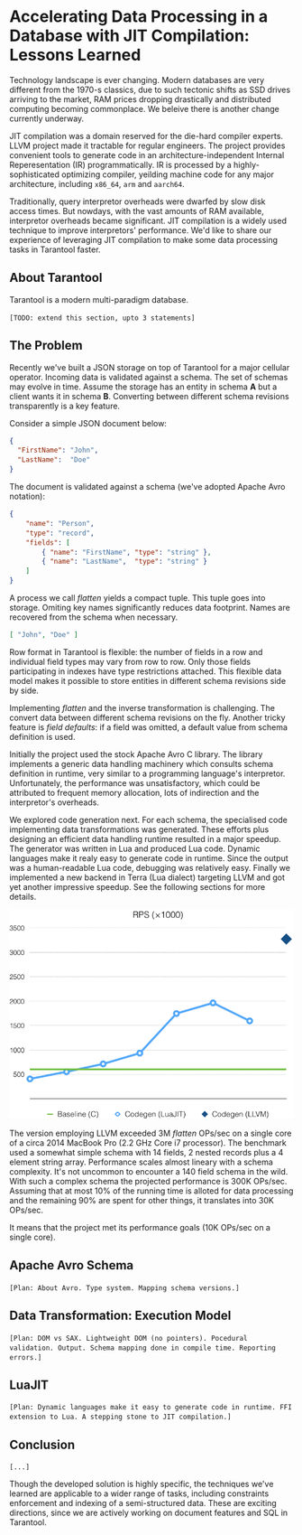 # Accelerating Data Processing in a Database with JIT&nbsp;Compilation: Lessons Learned

Technology landscape is ever changing.
Modern databases are very different from the 1970-s classics,
due to such tectonic shifts as SSD drives arriving to the market,
RAM prices dropping drastically
and distributed computing becoming commonplace.
We beleive there is another change currently underway.

JIT compilation was a domain reserved for the die-hard compiler experts.
LLVM project made it tractable for regular engineers.
The project provides convenient tools to
generate code in an architecture-independent Internal Reperesentation (IR) programmatically.
IR is processed by a highly-sophisticated optimizing compiler, yeilding
machine code for any major architecture, including `x86_64`, `arm` and `aarch64`.

Traditionally, query interpretor overheads were dwarfed by slow disk access times.
But nowdays, with the vast amounts of RAM available, interpretor overheads
became significant.
JIT compilation is a widely used technique to improve interpretors' performance.
We'd like to share our experience of leveraging JIT compilation
to make some data processing tasks in Tarantool faster.

## About Tarantool

Tarantool is a modern multi-paradigm database.

`[TODO: extend this section, upto 3 statements]`

## The Problem

Recently we've built a JSON storage on top of Tarantool for a
major cellular operator. Incoming data is validated against a schema.
The set of schemas may evolve in time.
Assume the storage has an entity in schema **A** but a client wants it in schema **B**.
Converting between different schema revisions transparently is a key feature.

Consider a simple JSON document below:

```json
{
  "FirstName": "John",
  "LastName":  "Doe"
}
```

The document is validated against a schema (we've adopted Apache Avro notation):

```json
{
    "name": "Person",
    "type": "record",
    "fields": [
        { "name": "FirstName", "type": "string" },
        { "name": "LastName",  "type": "string" }
    ]
}
```

A process we call *flatten* yields a compact tuple.
This tuple goes into storage.
Omiting key names significantly reduces data footprint.
Names are recovered from the schema when necessary.

```json
[ "John", "Doe" ]
```

Row format in Tarantool is flexible:
the number of fields in a row and individual field types may vary from row to row.
Only those fields participating in indexes have type restrictions attached.
This flexible data model makes it possible to store entities in different schema
revisions side by side.

Implementing *flatten* and the inverse transformation is challenging.
The convert data between different schema revisions on the fly.
Another tricky feature is *field defaults*: if a field was omitted, a default value from schema definition is used.

Initially the project used the stock Apache Avro C library. The library implements a generic data handling machinery which consults schema definition in runtime, very similar to a programming language's interpretor. Unfortunately, the performance was unsatisfactory, which could be attributed to frequent memory allocation, lots of indirection and the interpretor's overheads.

We explored code generation next. For each schema, the specialised code implementing data transformations was generated. These efforts plus designing an efficient data handling runtime resulted in a major speedup. The generator was written in Lua and produced Lua code. Dynamic languages make it realy easy to generate code in runtime. Since the output was a human-readable Lua code, debugging was relatively easy. Finally we implemented a new backend in Terra (Lua dialect) targeting LLVM and got yet another impressive speedup. See the following sections for more details.

![Performance during project's lifetime](https://github.com/mejedi/tarantool-avro-schema-article/blob/master/avro_perf.png?raw=true)

The version employing LLVM exceeded 3M *flatten* OPs/sec on a single core of a circa 2014 MacBook Pro (2.2 GHz Core i7 processor). The benchmark used a somewhat simple schema with 14 fields, 2 nested records plus a 4 element string array. Performance scales almost lineary with a schema complexity. It's not uncommon to encounter a 140 field schema in the wild. With such a complex schema the projected performance is 300K OPs/sec. Assuming that at most 10% of the running time is alloted for data processing and the remaining 90% are spent for other things, it translates into 30K OPs/sec.

It means that the project met its performance goals (10K OPs/sec on a single core).

## Apache Avro Schema

`[Plan: About Avro. Type system. Mapping schema versions.]`

## Data Transformation: Execution Model

`[Plan: DOM vs SAX. Lightweight DOM (no pointers). Pocedural validation. Output. Schema mapping done in compile time. Reporting errors.]`

## LuaJIT

`[Plan: Dynamic languages make it easy to generate code in runtime. FFI extension to Lua. A stepping stone to JIT compilation.]`

## Conclusion

`[...]`

Though the developed solution is highly specific, the techniques we've learned
are applicable to a wider range of tasks, including constraints enforcement
and indexing of a semi-structured data.
These are exciting directions, since we are actively working on document
features and SQL in Tarantool.
